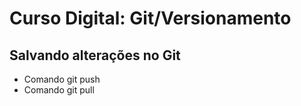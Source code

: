 # Curso Digital: Git/Versionamento

## Salvando alterações no Git




* Comando git push
*  Comando git pull
